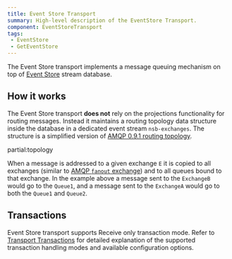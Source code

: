 ```yaml
---
title: Event Store Transport
summary: High-level description of the EventStore Transport.
component: EventStoreTransport
tags:
 - EventStore
 - GetEventStore
---
```


The Event Store transport implements a message queuing mechanism on top of [Event Store](https://geteventstore.com/) stream database.


## How it works

The Event Store transport **does not** rely on the projections functionality for routing messages. Instead it maintains a routing topology data structure inside the database in a dedicated event stream `nsb-exchanges`. The structure is a simplified version of [AMQP 0.9.1 routing topology](https://www.rabbitmq.com/tutorials/amqp-concepts.html).

partial:topology

When a message is addressed to a given exchange `E` it is copied to all exchanges (similar to [AMQP `fanout` exchange](https://www.rabbitmq.com/tutorials/amqp-concepts.html#exchange-fanout)) and to all queues bound to that exchange. In the example above a message sent to the `ExchangeB` would go to the `Queue1`, and a message sent to the `ExchangeA` would go to both the `Queue1` and `Queue2`.


## Transactions

Event Store transport supports Receive only transaction mode. Refer to [Transport Transactions](/nservicebus/transports/transactions.md) for detailed explanation of the supported transaction handling modes and available configuration options.
